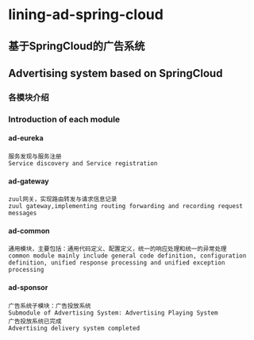 # lining-ad-spring-cloud
## 基于SpringCloud的广告系统 
## Advertising system based on SpringCloud

### 各模块介绍
### Introduction of each module

#### ad-eureka
    服务发现与服务注册
    Service discovery and Service registration
#### ad-gateway
    zuul网关，实现路由转发与请求信息记录
    zuul gateway,implementing routing forwarding and recording request messages
#### ad-common
    通用模块，主要包括：通用代码定义、配置定义，统一的响应处理和统一的异常处理
    common module mainly include general code definition, configuration definition, unified response processing and unified exception processing
#### ad-sponsor
    广告系统子模块：广告投放系统
    Submodule of Advertising System: Advertising Playing System
    广告投放系统已完成
    Advertising delivery system completed
    